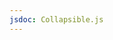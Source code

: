 ```yaml
---
jsdoc: Collapsible.js
---
```


<script>
  import { Demo } from '$lib/components';
</script>

<Demo name='Collapsible' />
<Demo name='CollapsibleIcon' />
<Demo name='CollapsibleGroup' />
